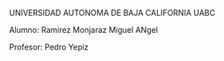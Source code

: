 UNIVERSIDAD AUTONOMA DE BAJA CALIFORNIA
UABC

Alumno:
Ramirez Monjaraz Miguel ANgel

Profesor:
Pedro Yepiz
